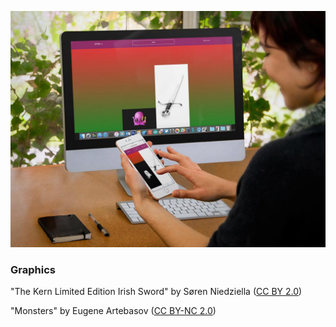 ![](https://raw.githubusercontent.com/dermike/force-touch-match-game/gh-pages/screenshot/screenshot.jpg)

### Graphics

"The Kern Limited Edition Irish Sword" by Søren Niedziella ([CC BY 2.0](https://creativecommons.org/licenses/by/2.0/))

"Monsters" by Eugene Artebasov ([CC BY-NC 2.0](https://creativecommons.org/licenses/by-nc/2.0/))